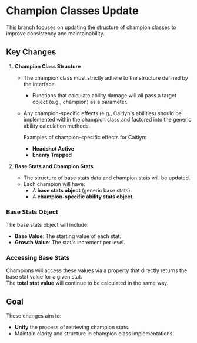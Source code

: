 # Champion Classes Update

This branch focuses on updating the structure of champion classes to improve consistency and maintainability.

## Key Changes

1. **Champion Class Structure**
    - The champion class must strictly adhere to the structure defined by the interface.
      - Functions that calculate ability damage will all pass a target object (e.g., champion) as a parameter.
    - Any champion-specific effects (e.g., Caitlyn's abilities) should be implemented within the champion class and factored into the generic ability calculation methods.

      Examples of champion-specific effects for Caitlyn:
        - **Headshot Active**
        - **Enemy Trapped**

2. **Base Stats and Champion Stats**
    - The structure of base stats data and champion stats will be updated.
    - Each champion will have:
        - A **base stats object** (generic base stats).
        - A **champion-specific ability stats object**.

### Base Stats Object
The base stats object will include:
- **Base Value**: The starting value of each stat.
- **Growth Value**: The stat's increment per level.

### Accessing Base Stats
Champions will access these values via a property that directly returns the base stat value for a given stat.  
The **total stat value** will continue to be calculated in the same way.

## Goal
These changes aim to:
- **Unify** the process of retrieving champion stats.
- Maintain clarity and structure in champion class implementations.
